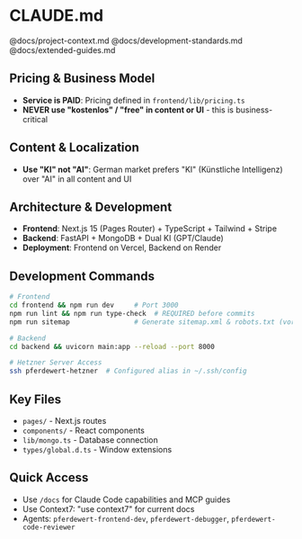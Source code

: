 # CLAUDE.md

@docs/project-context.md
@docs/development-standards.md
@docs/extended-guides.md

## Pricing & Business Model
- **Service is PAID**: Pricing defined in `frontend/lib/pricing.ts`
- **NEVER use "kostenlos" / "free" in content or UI** - this is business-critical

## Content & Localization
- **Use "KI" not "AI"**: German market prefers "KI" (Künstliche Intelligenz) over "AI" in all content and UI

## Architecture & Development
- **Frontend**: Next.js 15 (Pages Router) + TypeScript + Tailwind + Stripe
- **Backend**: FastAPI + MongoDB + Dual KI (GPT/Claude)
- **Deployment**: Frontend on Vercel, Backend on Render

## Development Commands
```bash
# Frontend
cd frontend && npm run dev     # Port 3000
npm run lint && npm run type-check  # REQUIRED before commits
npm run sitemap                # Generate sitemap.xml & robots.txt (vor deployment)

# Backend  
cd backend && uvicorn main:app --reload --port 8000

# Hetzner Server Access
ssh pferdewert-hetzner  # Configured alias in ~/.ssh/config
```

## Key Files
- `pages/` - Next.js routes
- `components/` - React components  
- `lib/mongo.ts` - Database connection
- `types/global.d.ts` - Window extensions

## Quick Access
- Use `/docs` for Claude Code capabilities and MCP guides
- Use Context7: "use context7" for current docs
- Agents: `pferdewert-frontend-dev`, `pferdewert-debugger`, `pferdewert-code-reviewer`
